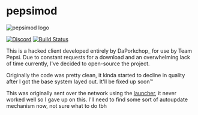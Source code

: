 # pepsimod

![pepsimod logo](https://raw.githubusercontent.com/Team-Pepsi/pepsimod/4e9f42a870284af48a4813b6dfd74483f5e61e14/src/main/resources/assets/minecraft/textures/gui/pepsimod.png)

[![Discord](https://img.shields.io/discord/356205695093178389.svg)](https://discord.gg/jVEPCTT)  [![Build Status](https://jenkins.daporkchop.net/job/Minecraft/job/pepsimod/badge/icon)](https://jenkins.daporkchop.net/job/Minecraft/job/pepsimod/)

This is a hacked client developed entirely by DaPorkchop_ for use by Team Pepsi. Due to constant requests for a download and an overwhelming lack of time currently, I've decided to open-source the project.

Originally the code was pretty clean, it kinda started to decline in quality after I got the base system layed out. It'll be fixed up soon™

This was originally sent over the network using the [launcher](https://github.com/Team-Pepsi/pepsimodLauncher), it never worked well so I gave up on this. I'll need to find some sort of autoupdate mechanism now, not sure what to do tbh
